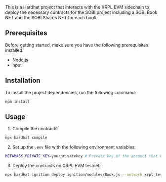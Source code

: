 This is a Hardhat project that interacts with the XRPL EVM sidechain to deploy the necessary contracts for the SOBI project including a SOBI Book NFT and the SOBI Shares NFT for each book.

## Prerequisites

Before getting started, make sure you have the following prerequisites installed:

- Node.js
- npm

## Installation

To install the project dependencies, run the following command:
  
  ```bash 
  npm install
  ```

## Usage

1. Compile the contracts:

```bash
npx hardhat compile
```

2. Set up the `.env` file with the following environment variables:

```bash
METAMASK_PRIVATE_KEY=yourprivatekey # Private key of the account that will deploy the contracts
```


3. Deploy the contracts on XRPL EVM testnet:

```bash
npx hardhat ignition deploy ignition/modules/Book.js --network xrpl_testnet
```